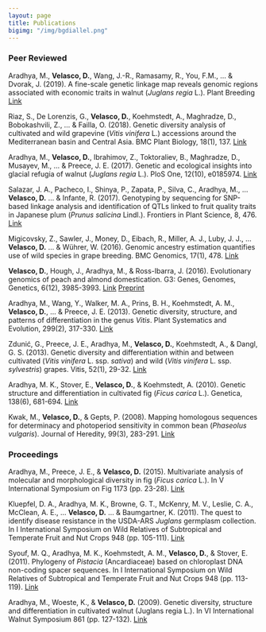 ```yaml
---
layout: page
title: Publications
bigimg: "/img/bgdiallel.png"
---
```


### Peer Reviewed
Aradhya, M., **Velasco, D.**, Wang, J.-R., Ramasamy, R., You, F.M., … & Dvorak, J. (2019). A fine-scale genetic linkage map reveals genomic regions associated with economic traits in walnut (_Juglans regia_ L.). Plant Breeding [Link](https://onlinelibrary.wiley.com/doi/abs/10.1111/pbr.12703)

Riaz, S., De Lorenzis, G., **Velasco, D.**, Koehmstedt, A., Maghradze, D., Bobokashvili, Z., … & Failla, O. (2018). Genetic diversity analysis of cultivated and wild grapevine (_Vitis vinifera_ L.) accessions around the Mediterranean basin and Central Asia. BMC Plant Biology, 18(1), 137. [Link](https://bmcplantbiol.biomedcentral.com/articles/10.1186/s12870-018-1351-0)

Aradhya, M., **Velasco, D.**, Ibrahimov, Z., Toktoraliev, B., Maghradze, D., Musayev, M., … & Preece, J. E. (2017). Genetic and ecological insights into glacial refugia of walnut (_Juglans regia_ L.). PloS One, 12(10), e0185974. [Link](https://journals.plos.org/plosone/article?id=10.1371/journal.pone.0185974)

Salazar, J. A., Pacheco, I., Shinya, P., Zapata, P., Silva, C., Aradhya, M., … **Velasco, D.** … & Infante, R. (2017). Genotyping by sequencing for SNP-based linkage analysis and identification of QTLs linked to fruit quality traits in Japanese plum (_Prunus salicina_ Lindl.). Frontiers in Plant Science, 8, 476. [Link](https://www.frontiersin.org/articles/10.3389/fpls.2017.00476)

Migicovsky, Z., Sawler, J., Money, D., Eibach, R., Miller, A. J., Luby, J. J., … **Velasco, D.** … & Wührer, W. (2016). Genomic ancestry estimation quantifies use of wild species in grape breeding. BMC Genomics, 17(1), 478. [Link](https://bmcgenomics.biomedcentral.com/articles/10.1186/s12864-016-2834-8)

**Velasco, D.**, Hough, J., Aradhya, M., & Ross-Ibarra, J. (2016). Evolutionary genomics of peach and almond domestication. G3: Genes, Genomes, Genetics, 6(12), 3985-3993. [Link](https://www.g3journal.org/content/6/12/3985.short) [Preprint](https://www.biorxiv.org/content/10.1101/060160v2.abstract)

Aradhya, M., Wang, Y., Walker, M. A., Prins, B. H., Koehmstedt, A. M., **Velasco, D.**, ... & Preece, J. E. (2013). Genetic diversity, structure, and patterns of differentiation in the genus _Vitis_. Plant Systematics and Evolution, 299(2), 317-330. [Link](https://link.springer.com/article/10.1007/s00606-012-0723-4)

Zdunić, G., Preece, J. E., Aradhya, M., **Velasco, D.**, Koehmstedt, A., & Dangl, G. S. (2013). Genetic diversity and differentiation within and between cultivated (_Vitis vinifera_ L. ssp. _sativa_) and wild (_Vitis vinifera_ L. ssp. _sylvestris_) grapes. Vitis, 52(1), 29-32. [Link](http://citeseerx.ist.psu.edu/viewdoc/download?doi=10.1.1.1004.6883&rep=rep1&type=pdf)

Aradhya, M. K., Stover, E., **Velasco, D.**, & Koehmstedt, A. (2010). Genetic structure and differentiation in cultivated fig (_Ficus carica_ L.). Genetica, 138(6), 681-694. [Link](https://link.springer.com/article/10.1007/s10709-010-9442-3)

Kwak, M., **Velasco, D.**, & Gepts, P. (2008). Mapping homologous sequences for determinacy and photoperiod sensitivity in common bean (_Phaseolus vulgaris_). Journal of Heredity, 99(3), 283-291. [Link](https://academic.oup.com/jhered/article/99/3/283/2188126)

### Proceedings
Aradhya, M., Preece, J. E., & **Velasco, D.** (2015). Multivariate analysis of molecular and morphological diversity in fig (_Ficus carica_ L.). In V International Symposium on Fig 1173 (pp. 23-28). [Link](https://www.actahort.org/books/1173/1173_4.htm)

Kluepfel, D. A., Aradhya, M. K., Browne, G. T., McKenry, M. V., Leslie, C. A., McClean, A. E., … **Velasco, D.** … & Baumgartner, K. (2011). The quest to identify disease resistance in the USDA-ARS _Juglans_ germplasm collection. In I International Symposium on Wild Relatives of Subtropical and Temperate Fruit and Nut Crops 948 (pp. 105-111). [Link](https://www.actahort.org/books/948/948_11.htm)

Syouf, M. Q., Aradhya, M. K., Koehmstedt, A. M., **Velasco, D.**, & Stover, E. (2011). Phylogeny of _Pistacia_ (Ancardiaceae) based on chloroplast DNA non-coding spacer sequences. In I International Symposium on Wild Relatives of Subtropical and Temperate Fruit and Nut Crops 948 (pp. 113-119). [Link](https://www.actahort.org/books/948/948_12.htm)

Aradhya, M., Woeste, K., & **Velasco, D.** (2009). Genetic diversity, structure and differentiation in cultivated walnut (Juglans regia L.). In VI International Walnut Symposium 861 (pp. 127-132). [Link](https://www.actahort.org/books/861/861_16.htm)
